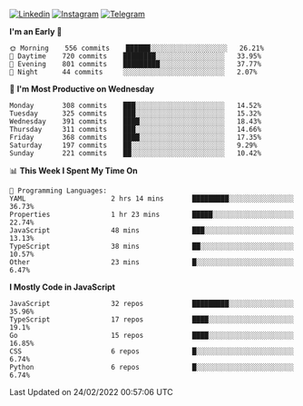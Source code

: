 [![Linkedin](https://img.shields.io/badge/-Archie-blue?style=flat-square&labelColor=gray&logo=Linkedin&logoColor=white&link=https://www.linkedin.com/in/archisdi)](https://www.linkedin.com/in/archisdi)
[![Instagram](https://img.shields.io/badge/-@archisdi-orange?style=flat-square&labelColor=gray&logo=Instagram&logoColor=white&link=https://www.instagram.com/archisdi)](https://www.instagram.com/archisdi)
[![Telegram](https://img.shields.io/badge/-aai-informational?style=flat-square&labelColor=gray&logo=telegram&logoColor=white&link=https://t.me/archisdi)](https://t.me/archisdi)

<!--START_SECTION:waka-->
**I'm an Early 🐤** 

```text
🌞 Morning    556 commits    ██████░░░░░░░░░░░░░░░░░░░   26.21% 
🌆 Daytime    720 commits    ████████░░░░░░░░░░░░░░░░░   33.95% 
🌃 Evening    801 commits    █████████░░░░░░░░░░░░░░░░   37.77% 
🌙 Night      44 commits     ░░░░░░░░░░░░░░░░░░░░░░░░░   2.07%

```
📅 **I'm Most Productive on Wednesday** 

```text
Monday       308 commits    ███░░░░░░░░░░░░░░░░░░░░░░   14.52% 
Tuesday      325 commits    ███░░░░░░░░░░░░░░░░░░░░░░   15.32% 
Wednesday    391 commits    ████░░░░░░░░░░░░░░░░░░░░░   18.43% 
Thursday     311 commits    ███░░░░░░░░░░░░░░░░░░░░░░   14.66% 
Friday       368 commits    ████░░░░░░░░░░░░░░░░░░░░░   17.35% 
Saturday     197 commits    ██░░░░░░░░░░░░░░░░░░░░░░░   9.29% 
Sunday       221 commits    ██░░░░░░░░░░░░░░░░░░░░░░░   10.42%

```


📊 **This Week I Spent My Time On** 

```text
💬 Programming Languages: 
YAML                     2 hrs 14 mins       █████████░░░░░░░░░░░░░░░░   36.73% 
Properties               1 hr 23 mins        █████░░░░░░░░░░░░░░░░░░░░   22.74% 
JavaScript               48 mins             ███░░░░░░░░░░░░░░░░░░░░░░   13.13% 
TypeScript               38 mins             ██░░░░░░░░░░░░░░░░░░░░░░░   10.57% 
Other                    23 mins             █░░░░░░░░░░░░░░░░░░░░░░░░   6.47%

```

**I Mostly Code in JavaScript** 

```text
JavaScript               32 repos            █████████░░░░░░░░░░░░░░░░   35.96% 
TypeScript               17 repos            ████░░░░░░░░░░░░░░░░░░░░░   19.1% 
Go                       15 repos            ████░░░░░░░░░░░░░░░░░░░░░   16.85% 
CSS                      6 repos             █░░░░░░░░░░░░░░░░░░░░░░░░   6.74% 
Python                   6 repos             █░░░░░░░░░░░░░░░░░░░░░░░░   6.74%

```



 Last Updated on 24/02/2022 00:57:06 UTC
<!--END_SECTION:waka-->